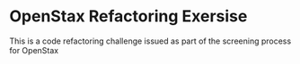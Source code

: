 # OpenStax Refactoring Exersise
 This is a code refactoring challenge issued as part of the screening process for OpenStax
